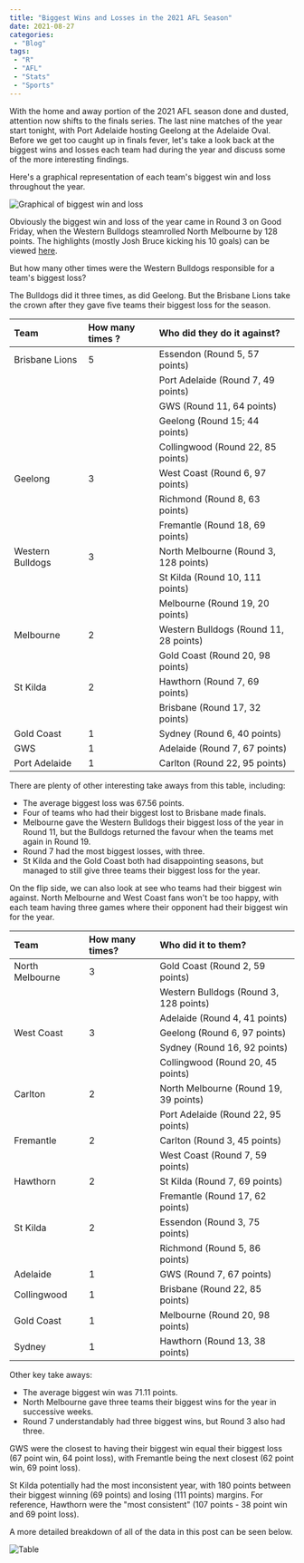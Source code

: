 ```yaml
---
title: "Biggest Wins and Losses in the 2021 AFL Season"
date: 2021-08-27
categories:
 - "Blog"
tags:
 - "R"
 - "AFL" 
 - "Stats"
 - "Sports"
---
```


<!--more-->

With the home and away portion of the 2021 AFL season done and dusted, attention now shifts to the finals series. The last nine matches of the year start tonight, with Port Adelaide hosting Geelong at the Adelaide Oval. Before we get too caught up in finals fever, let's take a look back at the biggest wins and losses each team had during the year and discuss some of the more interesting findings.

Here's a graphical representation of each team's biggest win and loss throughout the year.

![Graphical of biggest win and loss](/img/content/posts/biggest-result-2021/biggest_result.png)

Obviously the biggest win and loss of the year came in Round 3 on Good Friday, when the Western Bulldogs steamrolled North Melbourne by 128 points. The highlights (mostly Josh Bruce kicking his 10 goals) can be viewed [here](https://www.youtube.com/watch?v=YSRS4q7IhPA).

But how many other times were the Western Bulldogs responsible for a team's biggest loss?

The Bulldogs did it three times, as did Geelong. But the Brisbane Lions take the crown after they gave five teams their biggest loss for the season.

<center>

| Team                   | How many times ? | Who did they do it against?                  |
| :--------------------- | :--------------- | :------------------------------------------- |
| Brisbane Lions         | 5                | Essendon (Round 5, 57 points)                |
|                        |                  | Port Adelaide (Round 7, 49 points)           | 
|                        |                  | GWS (Round 11, 64 points)                    |
|                        |                  | Geelong (Round 15; 44 points)                |
|                        |                  | Collingwood (Round 22, 85 points)            |
| Geelong                | 3                | West Coast (Round 6, 97 points)              | 
|                        |                  | Richmond (Round 8, 63 points)                |
|                        |                  | Fremantle (Round 18, 69 points)              |
| Western Bulldogs       | 3                | North Melbourne (Round 3, 128 points)        |
|                        |                  | St Kilda (Round 10, 111 points)              |
|                        |                  | Melbourne (Round 19, 20 points)              |
| Melbourne              | 2                | Western Bulldogs (Round 11, 28 points)       |
|                        |                  | Gold Coast (Round 20, 98 points)             |
| St Kilda               | 2                | Hawthorn (Round 7, 69 points)                |
|                        |                  | Brisbane (Round 17, 32 points)               |
| Gold Coast             | 1                | Sydney (Round 6, 40 points)                  |
| GWS                    | 1                | Adelaide (Round 7, 67 points)                |
| Port Adelaide          | 1                | Carlton (Round 22, 95 points)                |

</center>

There are plenty of other interesting take aways from this table, including:
 - The average biggest loss was 67.56 points.
 - Four of teams who had their biggest lost to Brisbane made finals. 
 - Melbourne gave the Western Bulldogs their biggest loss of the year in Round 11, but the Bulldogs returned the favour when the teams met again in Round 19.
 - Round 7 had the most biggest losses, with three. 
 - St Kilda and the Gold Coast both had disappointing seasons, but managed to still give three teams their biggest loss for the year.

On the flip side, we can also look at see who teams had their biggest win against. North Melbourne and West Coast fans won't be too happy, with each team having three games where their opponent had their biggest win for the year.

<center>

| Team            | How many times? | Who did it to them?                    |
| :---------------| :-------------- | :------------------------------------- |
| North Melbourne | 3               | Gold Coast (Round 2, 59 points)        |
|                 |                 | Western Bulldogs (Round 3, 128 points) |
|                 |                 | Adelaide (Round 4, 41 points)          | 
| West Coast      | 3               | Geelong (Round 6, 97 points)           |
|                 |                 | Sydney (Round 16, 92 points)           |
|                 |                 | Collingwood (Round 20, 45 points)      |
| Carlton         | 2               | North Melbourne (Round 19, 39 points)  |
|                 |                 | Port Adelaide (Round 22, 95 points)    |
| Fremantle       | 2               | Carlton (Round 3, 45 points)           |
|                 |                 | West Coast (Round 7, 59 points)        |
| Hawthorn        | 2               | St Kilda (Round 7, 69 points)          |
|                 |                 | Fremantle (Round 17, 62 points)        |
| St Kilda        | 2               | Essendon (Round 3, 75 points)          |
|                 |                 | Richmond (Round 5, 86 points)          |
| Adelaide        | 1               | GWS (Round 7, 67 points)               |
| Collingwood     | 1               | Brisbane (Round 22, 85 points)         |
| Gold Coast      | 1               | Melbourne (Round 20, 98 points)        | 
| Sydney          | 1               | Hawthorn (Round 13, 38 points)         |

</center>

Other key take aways:
 - The average biggest win was 71.11 points.
 - North Melbourne gave three teams their biggest wins for the year in successive weeks. 
 - Round 7 understandably had three biggest wins, but Round 3 also had three. 

GWS were the closest to having their biggest win equal their biggest loss (67 point win, 64 point loss), with Fremantle being the next closest (62 point win, 69 point loss).

St Kilda potentially had the most inconsistent year, with 180 points between their biggest winning (69 points) and losing (111 points) margins. For reference, Hawthorn were the "most consistent" (107 points - 38 point win and 69 point loss).

A more detailed breakdown of all of the data in this post can be seen below.

![Table](/img/content/posts/biggest-result-2021/result_table.png)